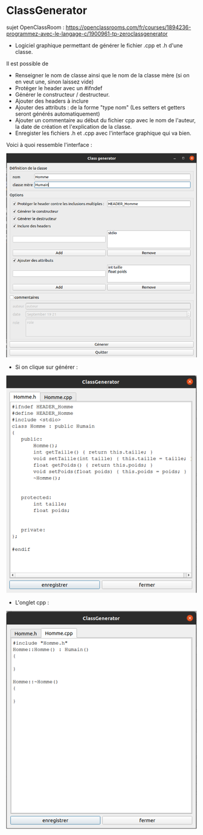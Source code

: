 # ClassGenerator
sujet OpenClassRoom :  https://openclassrooms.com/fr/courses/1894236-programmez-avec-le-langage-c/1900961-tp-zeroclassgenerator

- Logiciel graphique permettant de générer le fichier .cpp et .h d'une classe.

Il est possible de 

- Renseigner le nom de classe ainsi que le nom de la classe mère (si on en veut une, sinon laissez vide)
- Protéger le header avec un #ifndef
- Générer le constructeur / destructeur.
- Ajouter des headers à inclure
- Ajouter des attributs : de la forme "type nom" (Les setters et getters seront générés automatiquement)
- Ajouter un commentaire au début du fichier cpp avec le nom de l'auteur, la date de création et l'explication de la classe.
- Enregister les fichiers .h et .cpp avec l'interface graphique qui va bien.

Voici à quoi ressemble l'interface :

![alt text](https://github.com/Clement-Devevey/ClassGenerator/blob/master/images/ClassGeneratorUn.png?raw=true)

- Si on clique sur générer :

![alt text](https://github.com/Clement-Devevey/ClassGenerator/blob/master/images/fichierH.png?raw=true)


- L'onglet cpp :

![alt text](https://github.com/Clement-Devevey/ClassGenerator/blob/master/images/cpp.png?raw=true)
